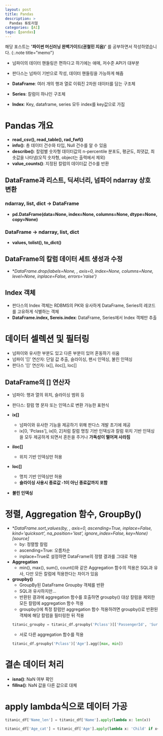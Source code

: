 ```yaml
---
layout: post
title: Pandas
description: > 
  Pandas 튜토리얼
categories: [AI]
tags: [pandas]
---
```


해당 포스트는 **'파이썬 머신러닝 완벽가이드(권철민 지음)'** 를 공부하면서 작성하였습니다.
{:.note title="memo"}

- 넘파이의 데이터 핸들링은 편하다고 하기에는 애매, 저수준 API가 대부분
- 판다스는 넘파이 기반으로 작성, 데이터 핸들링을 가능하게 해줌

- **DataFrame**: 여러 개의 행과 열로 이뤄진 2차원 데이터를 담는 구조체
- **Series**: 칼럼이 하나인 구조체
- **Index**: Key, dataframe, series 모두 index를 key값으로 가짐

# Pandas 개요
- **read_csv(), read_table(), rad_fwf()**
- **info()**: 총 데이터 건수와 타입, Null 건수를 알 수 있음
- **describe()**: 칼럼별 숫자형 데이터값의 n-percentile 분포도, 평균도, 최댓값, 최솟값을 나타냄(오직 숫자형, object는 출력에서 제외)
- **value_counts()**: 지정된 칼럼의 데이터값 건수를 반환

## DataFrame과 리스트, 딕셔너리, 넘파이 ndarray 상호 변환
### ndarray, list, dict -> DataFrame
- **pd.DataFrame(data=None, index=None, columns=None, dtype=None, copy=None)**

### DataFrame -> ndarray, list, dict
- **values, tolist(), to_dict()**

## DataFrame의 칼럼 데이터 세트 생성과 수정
- **DataFrame.drop(labels=None, *, axis=0, index=None, columns=None, level=None, inplace=False, errors='raise')**

## Index 객체
- 판다스의 Index 객체는 RDBMS의 PK와 유사하게 DataFrame, Series의 레코드를 고유하게 식별하는 객체
- **DataFrame.index, Sereis.index**: DataFrame, Series에서 Index 객체만 추출

# 데이터 셀렉션 및 필터링
- 넘파이와 유사한 부분도 있고 다른 부분이 있어 혼동하기 쉬움
- 넘파이 '[]' 연산자: 단일 값 추출, 슬라이싱, 팬시 인덱싱, 불린 인덱싱
- 판다스 '[]' 연산자: ix[], iloc[], loc[]

## DataFrame의 [] 연산자
- 넘파이: 행과 열의 위치, 슬라이싱 범위 등
- 판다스: 칼럼 명 문자 또는 인덱스로 변환 가능한 표현식

- **ix[]**
    - 넘파이와 유사한 기능을 제공하기 위해 판다스 개발 초기에 제공
    - ix[0, 'Pclass'], ix[0, 2]처럼 칼럼 명칭 기반 인덱싱과 칼럼 위치 기반 인덱싱을 모두 제공하게 되면서 혼돈을 주거나 **가독성이 떨어져 사라짐**

- **iloc[]**
    - 위치 기반 인덱싱만 허용

- **loc[]**
    - 명치 기반 인덱싱만 허용
    - **슬라이싱 사용시 종료값 -1이 아닌 종료값까지 포함**

- **불린 인덱싱**

# 정렬, Aggregation 함수, GroupBy()
- **DataFrame.sort_values(by, *, axis=0, ascending=True, inplace=False, kind='quicksort', na_position='last', ignore_index=False, key=None)[source]**
    - by: 정렬할 칼럼
    - ascending=True: 오름차순
    - inplace=True로 설정하면 DataFrame의 정렬 결과를 그대로 적용
- **Aggregation**
    - min(), max(), sum(), count()와 같은 Aggregation 함수의 적용은 SQL과 유사, 다만 모든 칼럼에 적용한다는 차이가 있음
- **groupby()**
    - GroupBy된 DataFrame Groupby 객체를 반환
    - SQL과 유사하지만...
    - 반환된 결과에 aggregation 함수를 호출하면 groupby() 대상 칼럼을 제외한 모든 칼럼에 aggregation 함수 적용
    - groupby()에 특정 칼럼만 aggregation 함수 적용하려면 groupby()로 반환된 객체에 해당 칼럼을 필터링한 뒤 적용
    ```python
    titanic_groupby = titanic_df.groupby('Pclass')[['PassengerId', 'Survived']].count()
    ```
    - 서로 다른 aggregation 함수를 적용
    ```python
    titanic_df.groupby('Pclass')['Age'].agg([max, min])
    ```

# 결손 데이터 처리
- **isna()**: NaN 여부 확인
- **fillna()**: NaN 값을 다른 값으로 대체

# apply lambda식으로 데이터 가공
```python
titanic_df['Name_len'] = titanic_df['Name'].apply(lambda x: len(x))

titanic_df['Age_cat'] = titanic_df['Age'].apply(lambda x: 'Child' if x<=15 else ('Adult' if x<=60 else 'Elderly'))
```
